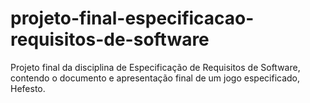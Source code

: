 # projeto-final-especificacao-requisitos-de-software
 Projeto final da disciplina de Especificação de Requisitos de Software, contendo o documento e apresentação final de um jogo especificado, Hefesto.
